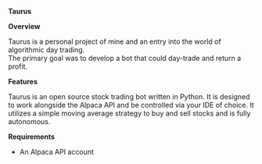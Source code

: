 **Taurus**

**Overview** 

Taurus is a personal project of mine and an entry into the world of algorithmic day trading.   
The primary goal was to develop a bot that could day-trade and return a profit. 

**Features** 

Taurus is an open source stock trading bot written in Python. 
It is designed to work alongside the Alpaca API and be controlled via your IDE of choice. 
It utilizes a simple moving average strategy to buy and sell stocks and is fully autonomous.

**Requirements** 

- An Alpaca API account 



